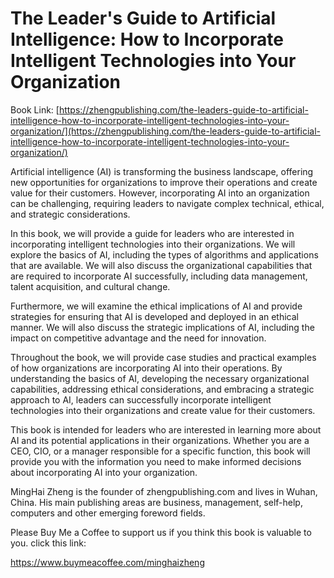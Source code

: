 # The Leader's Guide to Artificial Intelligence: How to Incorporate Intelligent Technologies into Your Organization

Book Link: [https://zhengpublishing.com/the-leaders-guide-to-artificial-intelligence-how-to-incorporate-intelligent-technologies-into-your-organization/](https://zhengpublishing.com/the-leaders-guide-to-artificial-intelligence-how-to-incorporate-intelligent-technologies-into-your-organization/)

Artificial intelligence (AI) is transforming the business landscape, offering new opportunities for organizations to improve their operations and create value for their customers. However, incorporating AI into an organization can be challenging, requiring leaders to navigate complex technical, ethical, and strategic considerations.

In this book, we will provide a guide for leaders who are interested in incorporating intelligent technologies into their organizations. We will explore the basics of AI, including the types of algorithms and applications that are available. We will also discuss the organizational capabilities that are required to incorporate AI successfully, including data management, talent acquisition, and cultural change.

Furthermore, we will examine the ethical implications of AI and provide strategies for ensuring that AI is developed and deployed in an ethical manner. We will also discuss the strategic implications of AI, including the impact on competitive advantage and the need for innovation.

Throughout the book, we will provide case studies and practical examples of how organizations are incorporating AI into their operations. By understanding the basics of AI, developing the necessary organizational capabilities, addressing ethical considerations, and embracing a strategic approach to AI, leaders can successfully incorporate intelligent technologies into their organizations and create value for their customers.

This book is intended for leaders who are interested in learning more about AI and its potential applications in their organizations. Whether you are a CEO, CIO, or a manager responsible for a specific function, this book will provide you with the information you need to make informed decisions about incorporating AI into your organization.

MingHai Zheng is the founder of zhengpublishing.com and lives in Wuhan, China. His main publishing areas are business, management, self-help, computers and other emerging foreword fields.

Please Buy Me a Coffee to support us if you think this book is valuable to you. click this link:

https://www.buymeacoffee.com/minghaizheng
